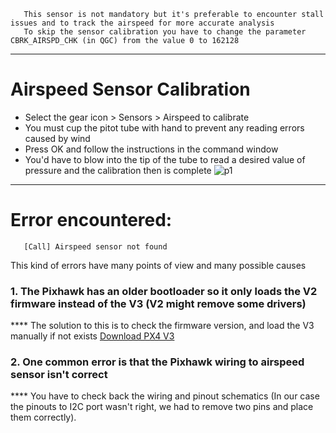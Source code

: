 
       This sensor is not mandatory but it's preferable to encounter stall issues and to track the airspeed for more accurate analysis
       To skip the sensor calibration you have to change the parameter CBRK_AIRSPD_CHK (in QGC) from the value 0 to 162128
------------------------------------------------------------------------------------------------------------------------------
# Airspeed Sensor Calibration
* Select the gear icon > Sensors > Airspeed to calibrate
* You must cup the pitot tube with hand to prevent any reading errors caused by wind
* Press OK and follow the instructions in the command window
* You'd have to blow into the tip of the tube to read a desired value of pressure and the calibration then is complete
![p1](https://docs.qgroundcontrol.com/assets/setup/sensors_airspeed.jpg)
-----------------------------------------------------------------------------------------------------------------------------
# Error encountered:
       [Call] Airspeed sensor not found
This kind of errors have many points of view and many possible causes
### 1. The Pixhawk has an older bootloader so it only loads the V2 firmware instead of the V3 (V2 might remove some drivers)

**** The solution to this is to check the firmware version, and load the V3 manually if not exists [Download PX4 V3](http://px4-travis.s3.amazonaws.com/Firmware/stable/px4fmu-v3_default.px4)

### 2. One common error is that the Pixhawk wiring to airspeed sensor isn't correct

**** You have to check back the wiring and pinout schematics (In our case the pinouts to I2C port wasn't right, we had to remove two pins and place them correctly).
